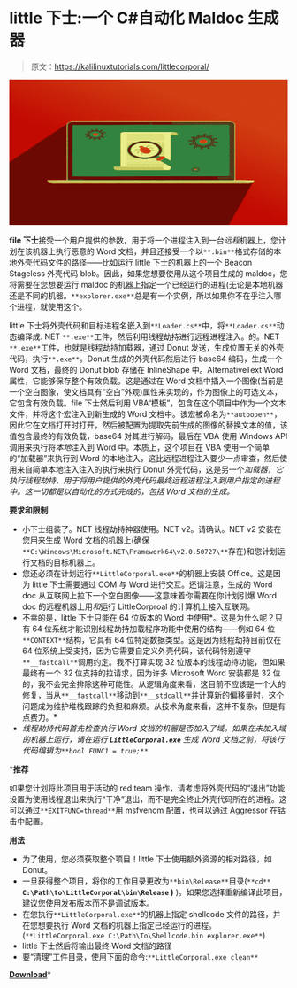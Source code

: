 # little 下士:一个 C#自动化 Maldoc 生成器

> 原文：<https://kalilinuxtutorials.com/littlecorporal/>

[![](img//8740b2026d403bcda895435e1ec18a24.png)](https://1.bp.blogspot.com/-ZGTZ62sqg3Y/YVSXPK7l2JI/AAAAAAAAK_I/5wGmDMFqhc8fcscQHlFEtQmr2B8jD3xrwCLcBGAsYHQ/s728/maldoc%2B%25281%2529.png)

**file 下士**接受一个用户提供的参数，用于将一个进程注入到一台*远程*机器上，您计划在该机器上执行恶意的 Word 文档，并且还接受一个以`**.bin**`格式存储的本地外壳代码文件的路径——比如运行 little 下士的机器上的一个 Beacon Stageless 外壳代码 blob。因此，如果您想要使用从这个项目生成的 maldoc，您将需要在您想要运行 maldoc 的机器上指定一个已经运行的进程(无论是本地机器还是不同的机器。`**explorer.exe**`总是有一个实例，所以如果你不在乎注入哪个进程，就使用这个。

little 下士将外壳代码和目标进程名嵌入到`**Loader.cs**`中，将`**Loader.cs**`动态编译成. NET `**.exe**`工件，然后利用线程劫持进行远程进程注入。的。NET `**.exe**`工件，也就是线程劫持加载器，通过 Donut 发送，生成位置无关的外壳代码，执行`**.exe**`。Donut 生成的外壳代码然后进行 base64 编码，生成一个 Word 文档，最终的 Donut blob 存储在 InlineShape 中。AlternativeText Word 属性，它能够保存整个有效负载。这是通过在 Word 文档中插入一个图像(当前是一个空白图像，使文档具有“空白”外观)属性来实现的，作为图像上的可选文本，它包含有效负载。file 下士然后利用 VBA“模板”，包含在这个项目中作为一个文本文件，并将这个宏注入到新生成的 Word 文档中。该宏被命名为`**autoopen**`，因此它在文档打开时打开，然后被配置为提取先前生成的图像的替换文本的值，该值包含最终的有效负载，base64 对其进行解码，最后在 VBA 使用 Windows API 调用来执行将*本地*注入到 Word 中。本质上，这个项目在 VBA 使用一个简单的“加载器”来执行到 Word 的本地注入，这比远程进程注入要少一点审查，然后使用来自简单本地注入注入的执行来执行 Donut 外壳代码，这是另一个*加载器，它执行线程劫持，用于将用户提供的外壳代码最终远程进程注入到用户指定的进程中。这一切都是以自动化的方式完成的，包括 Word 文档的生成。*

**要求和限制**

*   小下士组装了。NET 线程劫持神器使用。NET v2。请确认。NET v2 安装在您用来生成 Word 文档的机器上(确保`**C:\Windows\Microsoft.NET\Framework64\v2.0.50727\**`存在)和您计划运行文档的目标机器上。
*   您还必须在计划运行`**LittleCorporal.exe**`的机器上安装 Office。这是因为 little 下士需要通过 COM 与 Word 进行交互。还请注意，生成的 Word doc 从互联网上拉下一个空白图像——这意味着你需要在你计划引爆 Word doc 的远程机器上用*和*运行 LittleCorproal 的计算机上接入互联网。
*   不幸的是，little 下士只能在 64 位版本的 Word 中使用*。这是为什么呢？只有 64 位系统才能识别线程劫持加载程序功能中使用的结构——例如 64 位`**CONTEXT**`结构，它具有 64 位特定数据类型。这是因为线程劫持目前仅在 64 位系统上受支持，因为它需要自定义外壳代码，该代码特别遵守`**__fastcall**`调用约定。我不打算实现 32 位版本的线程劫持功能，但如果最终有一个 32 位支持的拉请求，因为许多 Microsoft Word 安装都是 32 位的，我不会完全排除这种可能性。从逻辑角度来看，这目前不应该是一个大的修复，当从`**__fastcall**`移动到`**__stdcall**`并计算新的偏移量时，这个问题成为维护堆栈跟踪的负担和麻烦。从技术角度来看，这并不复杂，但是有点费力。*
*   *线程劫持代码首先检查执行 Word 文档的机器是否加入了域。如果在未加入域的机器上运行，请在运行 **`LittleCorporal.exe`** 生成 Word 文档之前，将该行代码编辑为`**bool FUNC1 = true;**`*

 ***推荐**

如果您计划将此项目用于活动的 red team 操作，请考虑将外壳代码的“退出”功能设置为使用线程退出来执行“干净”退出，而不是完全终止外壳代码所在的进程。这可以通过`**EXITFUNC=thread**`用 msfvenom 配置，也可以通过 Aggressor 在钴击中配置。

**用法**

*   为了使用，您必须获取整个项目！little 下士使用额外资源的相对路径，如 Donut。
*   一旦获得整个项目，将你的工作目录更改为`**bin\Release**`目录(`**cd**` **`C:\Path\to\LittleCorporal\bin\Release` )** )。如果您选择重新编译此项目，建议您使用发布版本而不是调试版本。
*   在您执行`**LittleCorporal.exe**`的机器上指定 shellcode 文件的路径，并在您想要执行 Word 文档的机器上指定已经运行的进程。(`**LittleCorporal.exe C:\Path\To\Shellcode.bin explorer.exe**`)
*   little 下士然后将输出最终 Word 文档的路径
*   要“清理”工件目录，使用下面的命令:`**LittleCorporal.exe clean**`

[**Download**](https://github.com/connormcgarr/LittleCorporal)*